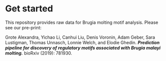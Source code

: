 # Get started

This repository provides raw data for Brugia molting motif analysis. Please see our pre-print:

Grote Alexandra, Yichao Li, Canhui Liu, Denis Voronin, Adam Geber, Sara Lustigman, Thomas Unnasch, Lonnie Welch, and Elodie Ghedin. ***Prediction pipeline for discovery of regulatory motifs associated with Brugia malayi molting.*** bioRxiv (2019): 781930.

